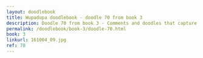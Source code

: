 ```yaml
---
layout: doodlebook
title: Wupadupa doodlebook - doodle 70 from book 3
description: Doodle 70 from book 3 - Comments and doodles that capture the essence of this event  
permalink: /doodlebook/book-3/doodle-70.html
book: 3
linkurl: 161004_09.jpg
ref: 70
---	  
```

																																																																							